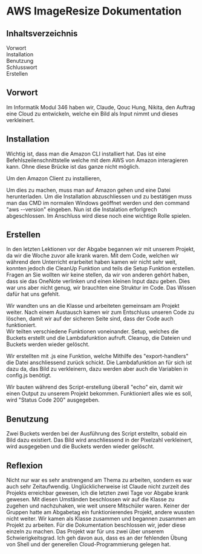 # AWS ImageResize Dokumentation

## Inhaltsverzeichnis

Vorwort<br>
Installation<br>
Benutzung<br>
Schlusswort<br>
Erstellen

## Vorwort

Im Informatik Modul 346 haben wir, Claude, Qouc Hung, Nikita, den Auftrag eine Cloud zu entwickeln, welche ein Bild als Input nimmt und dieses verkleinert. 

## Installation

Wichtig ist, dass man die Amazon CLI installiert hat. Das ist eine Befehlszeilenschnittstelle welche mit dem AWS von Amazon interagieren kann. Ohne diese Brücke ist das ganze nicht möglich.

Um den Amazon Client zu installieren, 

Um dies zu machen, muss man auf Amazon gehen und eine Datei herunterladen. Um die Installation abzuschliessen und zu bestätigen muss man das CMD im normalen Windows geöffnet werden und den command "aws --version" eingeben. Nun ist die Instalation erforlgrech abgeschlossen. Im Anschluss wird diese noch eine wichtige Rolle spielen.

## Erstellen 

In den letzten Lektionen vor der Abgabe begannen wir mit unserem Projekt, da wir die Woche zuvor alle krank waren. Mit dem Code, welchen wir während dem Unterricht erarbeitet haben kamen wir nicht sehr weit, konnten jedoch die CleanUp Funktion und teils die Setup Funktion erstellen. 
Fragen an Sie wollten wir keine stellen, da wir von anderen gehört haben, dass sie das OneNote verlinken und einen kleinen Input dazu geben. Dies war uns aber nicht genug, wir brauchten eine Struktur im Code. Das Wissen dafür hat uns gefehlt. 

Wir wandten uns an die Klasse und arbeiteten gemeinsam am Projekt weiter. Nach einem Austausch kamen wir zum Entschluss unseren Code zu löschen, damit wir auf der sicheren Seite sind, dass der Code auch funktioniert.  
Wir teilten verschiedene Funktionen voneinander. 
Setup, welches die Buckets erstellt und die Lambdafunktion aufruft. 
Cleanup, die Dateien und Buckets werden wieder gelöscht. 

Wir erstellten mit .js eine Funktion, welche Mithilfe des "export-handlers" die Datei anschliessend zurück schickt. Die Lambdafunktion an für sich ist dazu da, das Bild zu verkleinern, dazu werden aber auch die Variablen in config.js benötigt. 

Wir bauten während des Script-erstellung überall "echo" ein, damit wir einen Output zu unserem Projekt bekommen. Funktioniert alles wie es soll, wird "Status Code 200" ausgegeben. 

## Benutzung
Zwei Buckets werden bei der Ausführung des Script erstelltn, sobald ein Bild dazu existiert.
Das Bild wird anschliessend in der Pixelzahl verkleinert, wird ausgegeben und die Buckets werden wieder gelöscht.

## Reflexion
Nicht nur war es sehr anstrengend am Thema zu arbeiten, sondern es war auch sehr Zeitaufwendig. 
Unglücklicherweise ist Claude nicht zurzeit des Projekts erreichbar gewesen, ich die letzten zwei Tage vor Abgabe krank gewesen. Mit diesen Umständen beschlossen wir auf die Klasse zu zugehen und nachzuhaken, wie weit unsere Mitschüler waren. Keiner der Gruppen hatte am Abgabetag ein funktionierendes Projekt, andere wussten nicht weiter. 
Wir kamen als Klasse zusammen und begannen zusammen am Projekt zu arbeiten. Für die Dokumentation beschlossen wir, jeder diese einzeln zu machen. 
Das Projekt war für uns zwei über unserem Schwierigkeitsgrad. Ich geh davon aus, dass es an der fehlenden Übung von Shell und der generellen Cloud-Programmierung gelegen hat. 

